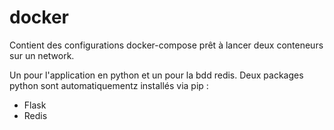 # docker
Contient des configurations docker-compose prêt à lancer deux conteneurs sur un network.

Un pour l'application en python et un pour la bdd redis.
Deux packages python sont automatiquementz installés via pip :
  - Flask
  - Redis
